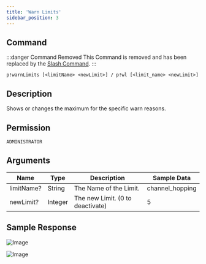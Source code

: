 ```yaml
---
title: 'Warn Limits'
sidebar_position: 3
---
```


## Command
:::danger Command Removed
This Command is removed and has been replaced by the [Slash Command](../../admins/warns).
:::
```
p!warnLimits [<limitName> <newLimit>] / p!wl [<limit_name> <newLimit>]
```

## Description
Shows or changes the maximum for the specific warn reasons.

## Permission
`ADMINISTRATOR`

## Arguments
| Name | Type | Description | Sample Data |
| ---- | ---- | ----------- | ----------- |
| limitName? | String | The Name of the Limit. | channel_hopping |
| newLimit? | Integer | The new Limit. (0 to deactivate) | 5 |

## Sample Response
![Image](https://cdn.herrtxbias.net/Discord_LFTgRUoyDd.png)

![Image](https://cdn.herrtxbias.net/Discord_WPiToGJILa.png)
